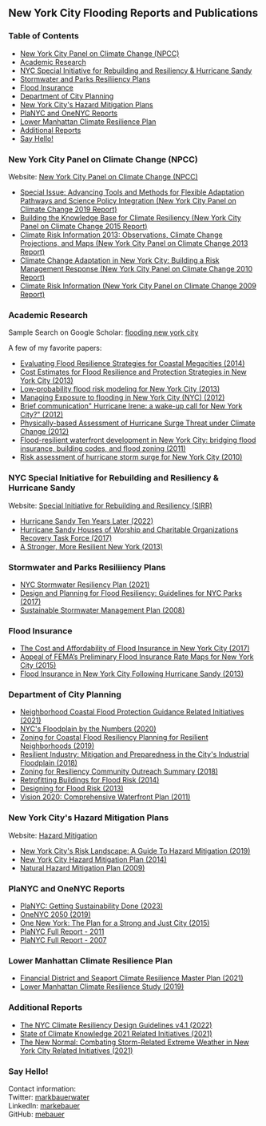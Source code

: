 ## New York City Flooding Reports and Publications

### Table of Contents
* [New York City Panel on Climate Change (NPCC)](#New-York-City-Panel-on-Climate-Change-NPCC)
* [Academic Research](#Academic-Research)
* [NYC Special Initiative for Rebuilding and Resiliency & Hurricane Sandy](#NYC-Special-Initiative-for-Rebuilding-and-Resiliency-&-Hurricane-Sandy)
* [Stormwater and Parks Resiliiency Plans](#Stormwater-and-Parks-Resiliiency-Plans)
* [Flood Insurance](#Flood-Insurance)
* [Department of City Planning](#Department-of-City-Planning)
* [New York City's Hazard Mitigation Plans](#New-York-Citys-Hazard-Mitigation-Plans)
* [PlaNYC and OneNYC Reports](#PlaNYC-and-OneNYC-Reports)
* [Lower Manhattan Climate Resilience Plan](#Lower-Manhattan-Climate-Resilience-Plan)
* [Additional Reports](#Additional-Reports)
* [Say Hello!](#Say-Hello)

### New York City Panel on Climate Change (NPCC)

Website: [New York City Panel on Climate Change (NPCC)](https://climate.cityofnewyork.us/initiatives/nyc-panel-on-climate-change-npcc/)
- [Special Issue: Advancing Tools and Methods for Flexible Adaptation Pathways and Science Policy Integration (New York City Panel on Climate Change 2019 Report)](https://www.nyas.org/annals/special-issue-advancing-tools-and-methods-for-flexible-adaptation-pathways-and-science-policy-integration-new-york-city-panel-on-climate-change-2019-report-vol-1439/)
- [Building the Knowledge Base for Climate Resiliency (New York City Panel on Climate Change 2015 Report)](https://nyaspubs.onlinelibrary.wiley.com/toc/17496632/2015/1336/1)
- [Climate Risk Information 2013: Observations, Climate Change Projections, and Maps (New York City Panel on Climate Change 2013 Report)](https://climate.cityofnewyork.us/wp-content/uploads/2022/10/npcc_climate_risk_information_2013_report.pdf)
- [Climate Change Adaptation in New York City: Building a Risk Management Response (New York City Panel on Climate Change 2010 Report)](https://nyaspubs.onlinelibrary.wiley.com/toc/17496632/2010/1196/1)
- [Climate Risk Information (New York City Panel on Climate Change 2009 Report)](https://climate.cityofnewyork.us/wp-content/uploads/2022/10/nyc_climate_change_report.pdf)

### Academic Research

Sample Search on Google Scholar: [flooding new york city](https://scholar.google.com/scholar?hl=en&as_sdt=0%2C33&q=flooding+new+york+city&btnG=)  

A few of my favorite papers:
- [Evaluating Flood Resilience Strategies for Coastal Megacities (2014)](https://texmex.mit.edu/pub/emanuel/PAPERS/Aerts_etal_2012.pdf)
- [Cost Estimates for Flood Resilience and Protection Strategies in New York City (2013)](https://research.vu.nl/ws/portalfiles/portal/795488/revised+nyas+v12200+i1+RevCrx3+reduced.pdf)
- [Low‐probability flood risk modeling for New York City (2013)](https://texmex.mit.edu/pub/emanuel/PAPERS/Aerts_etal_2013.pdf)
- [Managing Exposure to flooding in New York City (NYC) (2012)](https://www.nature.com/articles/nclimate1487)
- [Brief communication" Hurricane Irene: a wake-up call for New York City?" (2012)](https://nhess.copernicus.org/articles/12/1837/2012/nhess-12-1837-2012.pdf)
- [Physically-based Assessment of Hurricane Surge Threat under Climate Change (2012)](https://dspace.mit.edu/bitstream/handle/1721.1/75773/kerry%20paper%204.pdf?sequence=1&isAllowed=y)
- [Flood-resilient waterfront development in New York City: bridging flood insurance, building codes, and flood zoning (2011)](https://research.vu.nl/ws/portalfiles/portal/3167392/NYC+Aerts+Botzen+2011.pdf)
- [Risk assessment of hurricane storm surge for New York City (2010)](https://agupubs.onlinelibrary.wiley.com/doi/pdfdirect/10.1029/2009JD013630)

### NYC Special Initiative for Rebuilding and Resiliency & Hurricane Sandy

Website: [Special Initiative for Rebuilding and Resiliency (SIRR)](https://www.nyc.gov/site/sirr/index.page)
- [Hurricane Sandy Ten Years Later (2022)](https://www.nyc.gov/assets/sustainability/downloads/pdf/publications/Sandy-10-Years-Later.pdf)
- [Hurricane Sandy Houses of Worship and Charitable Organizations Recovery Task Force (2017)](https://climate.cityofnewyork.us/wp-content/uploads/2022/10/Hurricane-Sandy-Recovery-Task-Force-Report-April-2017.pdf)
- [A Stronger, More Resilient New York (2013)](https://s-media.nyc.gov/agencies/sirr/SIRR_singles_Hi_res.pdf)

### Stormwater and Parks Resiliiency Plans

- [NYC Stormwater Resiliency Plan (2021)](https://climate.cityofnewyork.us/wp-content/uploads/2022/10/stormwater-resiliency-plan.pdf)
- [Design and Planning for Flood Resiliency: Guidelines for NYC Parks (2017)](https://static.nycgovparks.org/images/pagefiles/128/NYCP-Design-and-Planning-Flood-Zone__5b0f0f5da8144.pdf)
- [Sustainable Stormwater Management Plan (2008)](https://www.nyc.gov/html/planyc/downloads/pdf/publications/nyc_sustainable_stormwater_management_plan_final.pdf)

### Flood Insurance

- [The Cost and Affordability of Flood Insurance in New York City (2017)](https://climate.cityofnewyork.us/wp-content/uploads/2022/10/Flood-Insurance-Cost-and-Affordability.pdf)
- [Appeal of FEMA’s Preliminary Flood Insurance Rate Maps for New York City (2015)](https://climate.cityofnewyork.us/wp-content/uploads/2022/10/1-NYC-FEMA-Appeal-FINAL-with-Appendices-and-Cover-Letter-06252015_web.pdf)
- [Flood Insurance in New York City Following Hurricane Sandy (2013)](https://www.rand.org/content/dam/rand/pubs/research_reports/RR300/RR328/RAND_RR328.pdf)

### Department of City Planning 

- [Neighborhood Coastal Flood Protection Guidance Related Initiatives (2021)](https://climate.cityofnewyork.us/wp-content/uploads/2022/10/Coastal-Protection-Guidance.pdf)
- [NYC's Floodplain by the Numbers (2020)](https://www.nyc.gov/assets/planning/download/pdf/plans-studies/resilient-neighborhoods/floodplain-by-numbers.pdf)
- [Zoning for Coastal Flood Resiliency Planning for Resilient Neighborhoods (2019)](https://www.nyc.gov/assets/planning/download/pdf/plans-studies/flood-resiliency-update/zoning-for-flood-resiliency.pdf)
- [Resilient Industry: Mitigation and Preparedness in the City's Industrial Floodplain (2018)](https://www.nyc.gov/assets/planning/download/pdf/plans-studies/resilient-industry/resilient-industry-full-report.pdf)
- [Zoning for Resiliency Community Outreach Summary (2018)](https://www.nyc.gov/assets/planning/download/pdf/plans-studies/climate-resiliency/outreach-summary.pdf)
- [Retrofitting Buildings for Flood Risk (2014)](https://www.nyc.gov/assets/planning/download/pdf/plans-studies/retrofitting-buildings/retrofitting_complete.pdf)
- [Designing for Flood Risk (2013)](https://www.nyc.gov/assets/planning/download/pdf/plans-studies/sustainable-communities/climate-resilience/designing_flood_risk.pdf)
- [Vision 2020: Comprehensive Waterfront Plan (2011)](https://www.nyc.gov/assets/planning/download/pdf/plans-studies/vision-2020-cwp/vision2020/vision2020_nyc_cwp.pdf)

### New York City's Hazard Mitigation Plans

Website: [Hazard Mitigation](https://www.nyc.gov/site/em/ready/hazard-mitigation.page)
- [New York City's Risk Landscape: A Guide To Hazard Mitigation (2019)](https://www.nyc.gov/assets/em/downloads/pdf/hazard_mitigation/risklandscape2.0_2019_r2_digital_lowres.pdf)
- [New York City Hazard Mitigation Plan (2014)](https://www.nyc.gov/assets/em/downloads/pdf/hazard_mitigation/plan_update_2014/final_nyc_hmp.pdf)
- [Natural Hazard Mitigation Plan (2009)](https://www.nyc.gov/assets/em/downloads/pdf/hazard_mitigation/full_hmp_march_2009.pdf)

### PlaNYC and OneNYC Reports

- [PlaNYC: Getting Sustainability Done (2023)](https://climate.cityofnewyork.us/wp-content/uploads/2023/06/PlaNYC-2023-Full-Report.pdf)
- [OneNYC 2050 (2019)](https://climate.cityofnewyork.us/wp-content/uploads/2022/10/OneNYC-2050-Summary.pdf)
- [One New York: The Plan for a Strong and Just City (2015)](https://www.nyc.gov/html/onenyc/downloads/pdf/publications/OneNYC.pdf)
- [PlaNYC Full Report - 2011](https://climate.cityofnewyork.us/wp-content/uploads/2023/12/planyc_2011_planyc_full_report.pdf)
- [PlaNYC Full Report - 2007](https://climate.cityofnewyork.us/wp-content/uploads/2022/10/PlaNYC-full_report_2007.pdf)

### Lower Manhattan Climate Resilience Plan

- [Financial District and Seaport Climate Resilience Master Plan (2021)](https://fidiseaportclimate.nyc/wp-content/uploads/2021/12/FiDi-Seaport-Climate-Resilience-Master-Plan_v2_compressed.pdf)
- [Lower Manhattan Climate Resilience Study (2019)](https://edc.nyc/sites/default/files/filemanager/Projects/LMCR/Final_Image/Lower_Manhattan_Climate_Resilience_March_2019.pdf)

### Additional Reports

- [The NYC Climate Resiliency Design Guidelines v4.1 (2022)](https://climate.cityofnewyork.us/wp-content/uploads/2022/05/CRDG-4-1-May-2022.pdf)
- [State of Climate Knowledge 2021 Related Initiatives (2021)](https://climate.cityofnewyork.us/wp-content/uploads/2022/10/CKE_Report.pdf)
- [The New Normal: Combating Storm-Related Extreme Weather in New York City Related Initiatives (2021)](https://climate.cityofnewyork.us/wp-content/uploads/2022/10/WeatherReport.pdf)


### Say Hello!
Contact information:  
Twitter: [markbauerwater](https://twitter.com/markbauerwater)   
LinkedIn: [markebauer](https://www.linkedin.com/in/markebauer/)  
GitHub: [mebauer](https://github.com/mebauer)